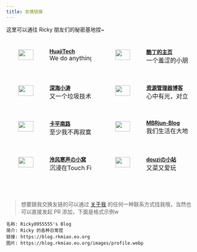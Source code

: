 ```yaml
---
title: 友情链接
---
```


这里可以通往 Ricky 朋友们的秘密基地捏~

<!-- more -->

<style>
    .container {
        display: block;
        margin: 2rem 1rem 2rem 1rem;
    }

    .container::after {
        content: " ";
        display: block;
        clear: both;
    }

    .card {
        display: flex;
        width: 45%;
        height: 5rem;
        border-radius: 4px;
        transition-duration: 0.3s;
        padding: 0.5rem 0 0.5rem 0;
    }

    .card:nth-child(odd) {
        float: left;
    }
    .card:nth-child(even) {
        float: right;
    }

    .card:hover {
        transform: scale(1.1);
        box-shadow: 0 3px 6px rgba(0, 0, 0, 0.2);
    }

    .card > .card-avatar {
        float: left;
        height: 60%;
        margin: 0.25rem 0 0 1rem;
    }

    .card > .card-info {
        float: right;
        margin-left: 1rem;
        width: 100%;
        overflow: hidden;
    }

    .card > .card-info > .card-title {
        font-weight: bold;
    }

    .card > .card-info > .card-descr {
        font-size: 1rem;
        white-space: nowrap;
        overflow: hidden;
    }

    @media only screen and (max-width: 768px) {
        .card {
            width: 100%;
        }
    }
</style>

<div class="container">
<div class="card">
    <img class="card-avatar" src="https://avatars.githubusercontent.com/u/31303371">
    <div class="card-info">
        <div class="card-title">
            <a href="https://huajitech.net">HuajiTech</a>
        </div>
        <div class="card-descr">We do anything.</div>
    </div>
</div>

<div class="card">
    <img class="card-avatar" src="https://coldin.top/avatar.png">
    <div class="card-info">
        <div class="card-title">
            <a href="https://coldin.top">酷丁的主页</a>
        </div>
        <div class="card-descr">一个羞涩的小朋友的自我介绍页面</div>
    </div>
</div>

<div class="card">
    <img class="card-avatar" src="https://xtaolink.cn/img/avatar.jpg">
    <div class="card-info">
        <div class="card-title">
            <a href="https://xtaolink.cn">深海小涛</a>
        </div>
        <div class="card-descr">又一个垃圾技术博客</div>
    </div>
</div>

<div class="card">
    <img class="card-avatar" src="https://cos.zyglq.cn/static/web-logo.jpg">
    <div class="card-info">
        <div class="card-title">
            <a href="https://www.zyglq.cn">资源管理器博客</a>
        </div>
        <div class="card-descr">心中有光，对立重伤</div>
    </div>
</div>

<div class="card">
    <img class="card-avatar" src="https://s1.ax1x.com/2023/07/24/pCOmxrd.png">
    <div class="card-info">
        <div class="card-title">
            <a href="https://kkkrza.link">卡平南路</a>
        </div>
        <div class="card-descr">至少我不再寂寞，你眼神能再闪烁</div>
    </div>
</div>

<div class="card">
    <img class="card-avatar" src="https://cos.mbrjun.cn/PICS/LG4v3avatar144px.jpg">
    <div class="card-info">
        <div class="card-title">
            <a href="https://www.mbrjun.cn">MBRjun-Blog</a>
        </div>
        <div class="card-descr">我们生活在大地上，但我们的梦想超越天空</div>
    </div>
</div>

<div class="card">
    <img class="card-avatar" src="https://api.lfhsheng.com/avatar">
    <div class="card-info">
        <div class="card-title">
            <a href="https://blog.lfhsheng.com">泠风寒声の小窝</a>
        </div>
        <div class="card-descr">沉浸在Touch Fish的海洋中无法自拔</div>
    </div>
</div>

<div class="card">
    <img class="card-avatar" src="https://douzii.cf/zb_users/upload/2023/08/20230822192632169270359233576.jpg">
    <div class="card-info">
        <div class="card-title">
            <a href="https://douzii.cf">douziの小站</a>
        </div>
        <div class="card-descr">又菜又爱玩</div>
    </div>
</div>
</div>

> 想要跟我交换友链的可以通过 [关于我](https://rkmiao.eu.org/) 的任何一种联系方式找我哦，当然也可以直接发起 PR 添加，下面是格式示例w

```
名称: Ricky8955555's Blog
简介: Ricky 的各种日常捏
链接: https://blog.rkmiao.eu.org
图片: https://blog.rkmiao.eu.org/images/profile.webp
```
